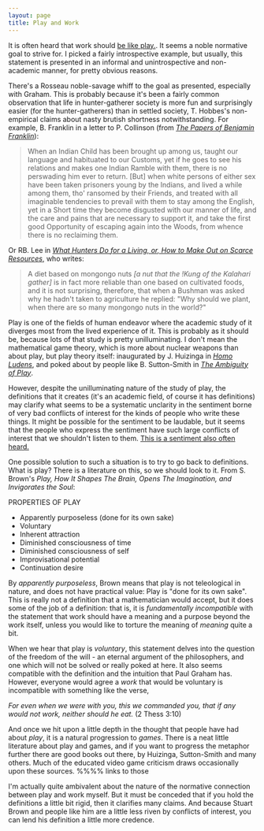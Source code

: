 ```yaml
---
layout: page
title: Play and Work
---
```


It is often heard that work should [be like play.](http://www.paulgraham.com/love.html). It seems a noble normative goal to strive for. I picked a fairly introspective example, but usually, this statement is presented in an informal and unintrospective and non-academic manner, for pretty obvious reasons.

There's a Rosseau noble-savage whiff to the goal as presented, especially with Graham. This is probably because it's been a fairly common observation that life in hunter-gatherer society is more fun and surprisingly easier (for the hunter-gatherers) than in settled society, T. Hobbes's non-empirical claims about nasty brutish shortness notwithstanding. For example, B. Franklin in a letter to P. Collinson (from [_The Papers of Benjamin Franklin_](http://franklinpapers.org/franklin//)):

> When an Indian Child has been brought up among us, taught our language and habituated to our Customs, yet if he goes to see his relations and makes one Indian Ramble with them, there is no perswading him ever to return. [But] when white persons of either sex have been taken prisoners young by the Indians, and lived a while among them, tho' ransomed by their Friends, and treated with all imaginable tendencies to prevail with them to stay among the English, yet in a Short time they become disgusted with our manner of life, and the care and pains that are necessary to support it, and take the first good Opportunity of escaping again into the Woods, from whence there is no reclaiming them.

Or RB. Lee in [_What Hunters Do for a Living, or, How to Make Out on Scarce Resources_](http://faculty.washington.edu/stevehar/lee.pdf), who writes:

> A diet based on mongongo nuts _[a nut that the !Kung of the Kalahari gather]_ is in fact more reliable than one based on cultivated foods, and it is not surprising, therefore, that when a Bushman was asked why he hadn't taken to agriculture he replied: "Why should we plant, when there are so many mongongo nuts in the world?"

Play is one of the fields of human endeavor where the academic study of it diverges most from the lived experience of it. This is probably as it should be, because lots of that study is pretty unilluminating. I don't mean the mathematical game theory, which is more about nuclear weapons than about play, but play theory itself: inaugurated by J. Huizinga in [_Homo Ludens_](http://www.amazon.com/Homo-Ludens-Study-Play-Element-Culture/dp/0807046817), and poked about by people like B. Sutton-Smith in [_The Ambiguity of Play_](http://www.amazon.com/The-Ambiguity-Play-Brian-Sutton-Smith/dp/0674005813).

However, despite the unilluminating nature of the study of play, the definitions that it creates (it's an academic field, of course it has definitions) may clarify what seems to be a systematic unclarity in the sentiment borne of very bad conflicts of interest for the kinds of people who write these things. It might be possible for the sentiment to be laudable, but it seems that the people who express the sentiment have such large conflicts of interest that we shouldn't listen to them. [This is a sentiment also often heard.](http://www.lindsredding.com/2012/03/11/a-overdue-lesson-in-perspective/)

One possible solution to such a situation is to try to go back to definitions. What is play? There is a literature on this, so we should look to it. From S. Brown's _Play, How It Shapes The Brain, Opens The Imagination, and Invigorates the Soul_:

PROPERTIES OF PLAY
- Apparently purposeless (done for its own sake)
- Voluntary
- Inherent attraction
- Diminished consciousness of time
- Diminished consciousness of self
- Improvisational potential
- Continuation desire

By _apparently purposeless_, Brown means that play is not teleological in nature, and does not have practical value: Play is "done for its own sake". This is really not a definition that a mathematician would accept, but it does some of the job of a definition: that is, it is _fundamentally incompatible_ with the statement that work should have a meaning and a purpose beyond the work itself, unless you would like to torture the meaning of _meaning_ quite a bit.

When we hear that play is _voluntary_, this statement delves into the question of the freedom of the will - an eternal argument of the philosophers, and one which will not be solved or really poked at here. It also seems compatible with the definition and the intuition that Paul Graham has. However, everyone would agree a _work_ that would be voluntary is incompatible with something like the verse,

_For even when we were with you, this we commanded you, that if any would not work, neither should he eat._ (2 Thess 3:10)

And once we hit upon a little depth in the thought that people have had about _play_, it is a natural progression to _games_. There is a neat little literature about play and games, and if you want to progress the metaphor further there are good books out there, by Huizinga, Sutton-Smith and many others. Much of the educated video game criticism draws occasionally upon these sources. %%%% links to those

I'm actually quite ambivalent about the nature of the normative connection between play and work myself. But it must be conceded that if you hold the definitions a little bit rigid, then it clarifies many claims. And because Stuart Brown and people like him are a little less riven by conflicts of interest, you can lend his definition a little more credence.
